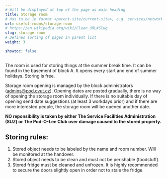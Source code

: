 ```yaml
---
# Will be displayed at top of the page as main heading
title: Storage room
# Has to be in format <parent-site/current-site>, e.g. services/network (notice missing slash at the beginning)
url: useful-rooms/storage-room
# https://en.wikipedia.org/wiki/Clean_URL#Slug
slug: storage-room
# Defines sorting of pages in parent list
weight: 3

showtoc: false
---
```


The room is used for storing things at the summer break time. It can be found in the basement of block A. It opens every start and end of summer holidays.
Storing is free.

Storage room opening is managed by the block administrators (<admins@pod.cvut.cz>). Opening dates are posted gradually, there is no way of opening the storage room individually.
If there is no suitable day of opening send date suggestions (at least 3 workdays prior) and if there are more interested people, the storage room will be opened another date.

**NO reponsibility is taken by either The Service Facilities Administration (SUZ) or The Pod-O-Lee Club over damage caused to the stored property.**

## Storing rules:

1. Stored object needs to be labeled by the name and room number. Will be monitored at the handover.
2. Stored object needs to be clean and must not be perishable (foodstuff).
3. Stored fridge must be cleaned and unfrozen. It is highly recommended to secure the doors slightly open in order not to stale the fridge.
